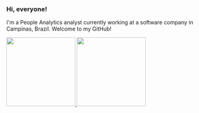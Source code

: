 ### Hi, everyone!

I'm a People Analytics analyst currently working at a software company in Campinas, Brazil. Welcome to my GitHub!

<a href="https://github.com/higor-gomes93">
  <img height="180em" src="https://github-readme-stats-eight-theta.vercel.app/api?username=higor-gomes93&show_icons=true&theme=tokyonight&include_all_commits=true&count_private=true"/>
  <img height="180em" src="https://github-readme-stats-eight-theta.vercel.app/api/top-langs/?username=higor-gomes93&layout=compact&langs_count=8&theme=tokyonight&card_width=300"/>

